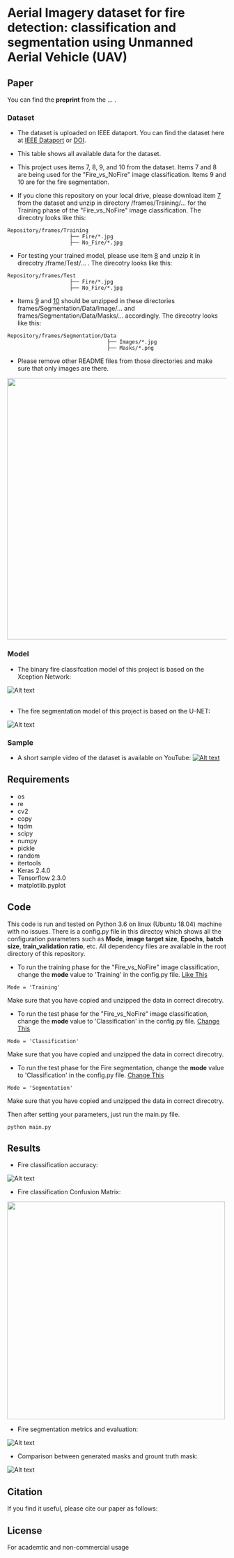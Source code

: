 # Aerial Imagery dataset for fire detection: classification and segmentation using Unmanned Aerial Vehicle (UAV)

## Paper
<!--- just ou can find the **article** related to this code [here at IEEE](https://ieeexplore.ieee.org/abstract/document/8824917) or --->
You can find the **preprint** from the  ... .
<!--- [Arxiv website](https://arxiv.org/pdf/1904.07380.pdf). --->

### Dataset
* The dataset is uploaded on IEEE dataport. You can find the dataset here at [IEEE Dataport](https://ieee-dataport.org/open-access/aerial-images-pile-fire-detection-using-drones-uavs) or [DOI](https://dx.doi.org/10.21227/qad6-r683).

* This table shows all available data for the dataset.
* This project uses items 7, 8, 9, and 10 from the dataset. Items 7 and 8 are being used for the "Fire_vs_NoFire" image classification. Items 9 and 10 are for the fire segmentation. 
* If you clone this repository on your local drive, please download item [7](https://ieee-dataport.org/open-access/aerial-images-pile-fire-detection-using-drones-uavs) from the dataset and unzip in directory /frames/Training/... for the Training phase of the "Fire_vs_NoFire" image classification. The direcotry looks like this:
```
Repository/frames/Training
                    ├── Fire/*.jpg
                    ├── No_Fire/*.jpg
```
* For testing your trained model, please use item [8](https://ieee-dataport.org/open-access/aerial-images-pile-fire-detection-using-drones-uavs) and unzip it in direcotry /frame/Test/... . The direcotry looks like this:
```
Repository/frames/Test
                    ├── Fire/*.jpg
                    ├── No_Fire/*.jpg
```
* Items [9](https://ieee-dataport.org/open-access/aerial-images-pile-fire-detection-using-drones-uavs) and [10](https://ieee-dataport.org/open-access/aerial-images-pile-fire-detection-using-drones-uavs) should be unzipped in these directories frames/Segmentation/Data/Image/... and frames/Segmentation/Data/Masks/... accordingly. The direcotry looks like this:
```
Repository/frames/Segmentation/Data
                                ├── Images/*.jpg
                                ├── Masks/*.png
```

* Please remove other README files from those directories and make sure that only images are there. 


<!--- ![Alt text](/Output/table.PNG) --->
<img src=/Output/table.PNG width="860" height="600"/>


### Model
* The binary fire classifcation model of this project is based on the Xception Network:

![Alt text](/frames/small_Xception_model.PNG)
<br/>
<br/>

* The fire segmentation model of this project is based on the U-NET:

![Alt text](/frames/u-net-segmentation.PNG)

### Sample
* A short sample video of the dataset is available on YouTube:
[![Alt text](frames/sample_video.PNG)](https://youtu.be/vW17c-7zGek "Sample video")

## Requirements
* os
* re
* cv2
* copy
* tqdm
* scipy
* numpy
* pickle
* random
* itertools
* Keras 2.4.0
* Tensorflow 2.3.0
* matplotlib.pyplot

## Code
This code is run and tested on Python 3.6 on linux (Ubuntu 18.04) machine with no issues. There is a config.py file in this directoy which shows all the configuration parameters such as **Mode**, **image target size**, **Epochs**, **batch size**, **train_validation ratio**, etc. All dependency files are available in the root directory of this repository.
* To run the training phase for the "Fire_vs_NoFire" image classification, change the **mode** value to 'Training' in the config.py file. 
[Like This](https://github.com/AlirezaShamsoshoara/Fire-Detection-UAV-Aerial-Image-Classification-Segmentation-UnmannedAerialVehicle/blob/7f2999a33d7d6655dccfdd8a65c33373b5306794/config.py#L27)
```
Mode = 'Training'
```
Make sure that you have copied and unzipped the data in correct direcotry.

* To run the test phase for the "Fire_vs_NoFire" image classification, change the **mode** value to 'Classification' in the config.py file. 
[Change This](https://github.com/AlirezaShamsoshoara/Fire-Detection-UAV-Aerial-Image-Classification-Segmentation-UnmannedAerialVehicle/blob/7f2999a33d7d6655dccfdd8a65c33373b5306794/config.py#L27)
```
Mode = 'Classification'
```
Make sure that you have copied and unzipped the data in correct direcotry.

* To run the test phase for the Fire segmentation, change the **mode** value to 'Classification' in the config.py file. 
[Change This](https://github.com/AlirezaShamsoshoara/Fire-Detection-UAV-Aerial-Image-Classification-Segmentation-UnmannedAerialVehicle/blob/7f2999a33d7d6655dccfdd8a65c33373b5306794/config.py#L27)
```
Mode = 'Segmentation'
```
Make sure that you have copied and unzipped the data in correct direcotry.

Then after setting your parameters, just run the main.py file.
```
python main.py
```

## Results
* Fire classification accuracy:

![Alt text](/Output/classification.PNG)

* Fire classification Confusion Matrix:

<img src=/Output/confusion.PNG width="500" height="500"/>
<!--- ![Alt text](/Output/confusion.PNG) --->

* Fire segmentation metrics and evaluation:

![Alt text](/Output/segmentation.PNG)

* Comparison between generated masks and grount truth mask:

![Alt text](/Output/segmentation_sample.PNG)


## Citation
If you find it useful, please cite our paper as follows:


## License
For academtic and non-commercial usage


